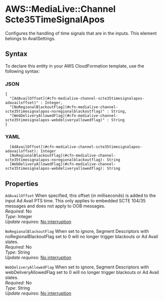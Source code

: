 # AWS::MediaLive::Channel Scte35TimeSignalApos<a name="aws-properties-medialive-channel-scte35timesignalapos"></a>

Configures the handling of time signals that are in the inputs\. This element belongs to AvailSettings\.

## Syntax<a name="aws-properties-medialive-channel-scte35timesignalapos-syntax"></a>

To declare this entity in your AWS CloudFormation template, use the following syntax:

### JSON<a name="aws-properties-medialive-channel-scte35timesignalapos-syntax.json"></a>

```
{
  "[AdAvailOffset](#cfn-medialive-channel-scte35timesignalapos-adavailoffset)" : Integer,
  "[NoRegionalBlackoutFlag](#cfn-medialive-channel-scte35timesignalapos-noregionalblackoutflag)" : String,
  "[WebDeliveryAllowedFlag](#cfn-medialive-channel-scte35timesignalapos-webdeliveryallowedflag)" : String
}
```

### YAML<a name="aws-properties-medialive-channel-scte35timesignalapos-syntax.yaml"></a>

```
  [AdAvailOffset](#cfn-medialive-channel-scte35timesignalapos-adavailoffset): Integer
  [NoRegionalBlackoutFlag](#cfn-medialive-channel-scte35timesignalapos-noregionalblackoutflag): String
  [WebDeliveryAllowedFlag](#cfn-medialive-channel-scte35timesignalapos-webdeliveryallowedflag): String
```

## Properties<a name="aws-properties-medialive-channel-scte35timesignalapos-properties"></a>

`AdAvailOffset`  <a name="cfn-medialive-channel-scte35timesignalapos-adavailoffset"></a>
When specified, this offset \(in milliseconds\) is added to the input Ad Avail PTS time\. This only applies to embedded SCTE 104/35 messages and does not apply to OOB messages\.  
*Required*: No  
*Type*: Integer  
*Update requires*: [No interruption](https://docs.aws.amazon.com/AWSCloudFormation/latest/UserGuide/using-cfn-updating-stacks-update-behaviors.html#update-no-interrupt)

`NoRegionalBlackoutFlag`  <a name="cfn-medialive-channel-scte35timesignalapos-noregionalblackoutflag"></a>
When set to ignore, Segment Descriptors with noRegionalBlackoutFlag set to 0 will no longer trigger blackouts or Ad Avail slates\.  
*Required*: No  
*Type*: String  
*Update requires*: [No interruption](https://docs.aws.amazon.com/AWSCloudFormation/latest/UserGuide/using-cfn-updating-stacks-update-behaviors.html#update-no-interrupt)

`WebDeliveryAllowedFlag`  <a name="cfn-medialive-channel-scte35timesignalapos-webdeliveryallowedflag"></a>
When set to ignore, Segment Descriptors with webDeliveryAllowedFlag set to 0 will no longer trigger blackouts or Ad Avail slates\.  
*Required*: No  
*Type*: String  
*Update requires*: [No interruption](https://docs.aws.amazon.com/AWSCloudFormation/latest/UserGuide/using-cfn-updating-stacks-update-behaviors.html#update-no-interrupt)